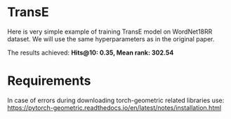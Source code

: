 # TransE 
Here is very simple example of training TransE model on WordNet18RR dataset. We will use the same hyperparameters as in the original paper.

The results achieved: **Hits@10: 0.35, Mean rank: 302.54**

# Requirements
In case of errors during downloading torch-geometric related libraries use: https://pytorch-geometric.readthedocs.io/en/latest/notes/installation.html
